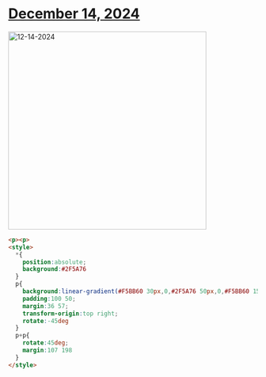 # [December 14, 2024](https://cssbattle.dev/play/BjPIiZnkaqmUmxqmLCtb)

<img src="https://firebasestorage.googleapis.com/v0/b/cssbattleapp.appspot.com/o/user%2Fe6YbeBahWNPT7VpE2rE2p85byxa2%2Ftargets%2Ftarget_FC9aViQ@2x.png?alt=media" width="400" alt="12-14-2024" />

```html
<p><p>
<style>
  *{
    position:absolute;
    background:#2F5A76
  }
  p{
    background:linear-gradient(#F5BB60 30px,0,#2F5A76 50px,0,#F5BB60 150px,0,#2F5A76 170px,0,#F5BB60);
    padding:100 50;
    margin:36 57;
    transform-origin:top right;
    rotate:-45deg
  }
  p+p{
    rotate:45deg;
    margin:107 198
  }
</style>
```
